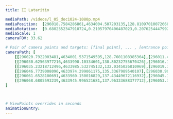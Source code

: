 ```yaml
---
title: II Lataritio

mediaPath: /videos/l_05_doc1024-1080p.mp4
mediaPosition:  [296018.7584286861,4634004.507203135,128.81097010072668]
mediaRotation:  [0.6802352347910724,0.21057970406487023,0.20762544479924705,0.6706920964620062]
mediaScale: 1
cameraFOV: 33.62

# Pair of camera points and targets: [final point], ... , [entrance point]
cameraPath: [
    [[296020.7922003481,4634001.5371549595,128.7601108385364],[296011.47074689745,4634015.149875762,128.99321579024175]],
    [[296030.62563977216,4633990.10334601,130.80232755670426],[296016.127638033,4634006.904321901,126.35018639969519]],
    [[296035.23218712496,4633985.532745132,132.0345026810969],[296019.32970558346,4634001.010815084,127.58176896045538]],
    [[296046.7739008096,4633974.299061175,135.3367989540107],[296030.9032731335,4633989.74612739,130.66799517521642]],
    [[296061.6528100691,4633960.150016829,137.43449672116932],[296045.11334161,4633975.224562749,134.04473941301308]],
    [[296068.6805593239,4633945.996521681,137.96333688377712],[296053.3989003267,4633962.570915734,135.9516792965021]]
]



# ViewPoints overrides in seconds
animationEntry:
---
```

